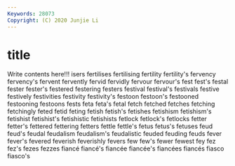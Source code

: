 ```yaml
---
Keywords: 28073
Copyright: (C) 2020 Junjie Li
---
```


# title

Write contents here!!!
isers 
fertilises 
fertilising 
fertility 
fertility's 
fervency 
fervency's
fervent 
fervently 
fervid 
fervidly 
fervour 
fervour's 
fest 
fest's 
festal 
fester
fester's 
festered 
festering 
festers 
festival 
festival's 
festivals 
festive 
festively 
festivities
festivity 
festivity's 
festoon 
festoon's 
festooned 
festooning 
festoons 
fests 
feta 
feta's
fetal 
fetch 
fetched 
fetches 
fetching 
fetchingly 
feted 
fetid 
feting 
fetish
fetish's 
fetishes 
fetishism 
fetishism's 
fetishist 
fetishist's 
fetishistic 
fetishists 
fetlock 
fetlock's
fetlocks 
fetter 
fetter's 
fettered 
fettering 
fetters 
fettle 
fettle's 
fetus 
fetus's
fetuses 
feud 
feud's 
feudal 
feudalism 
feudalism's 
feudalistic 
feuded 
feuding 
feuds
fever 
fever's 
fevered 
feverish 
feverishly 
fevers 
few 
few's 
fewer 
fewest
fey 
fez 
fez's 
fezes 
fezzes 
fiancé 
fiancé's 
fiancée 
fiancée's 
fiancées
fiancés 
fiasco 
fiasco's 
